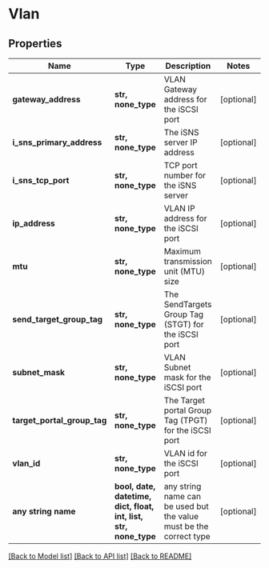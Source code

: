 # Vlan


## Properties
Name | Type | Description | Notes
------------ | ------------- | ------------- | -------------
**gateway_address** | **str, none_type** | VLAN Gateway address for the iSCSI port | [optional] 
**i_sns_primary_address** | **str, none_type** | The iSNS server IP address | [optional] 
**i_sns_tcp_port** | **str, none_type** | TCP port number for the iSNS server | [optional] 
**ip_address** | **str, none_type** | VLAN IP address for the iSCSI port | [optional] 
**mtu** | **str, none_type** | Maximum transmission unit (MTU) size | [optional] 
**send_target_group_tag** | **str, none_type** | The SendTargets Group Tag (STGT) for the iSCSI port | [optional] 
**subnet_mask** | **str, none_type** | VLAN Subnet mask for the iSCSI port | [optional] 
**target_portal_group_tag** | **str, none_type** | The Target portal Group Tag (TPGT) for the iSCSI port | [optional] 
**vlan_id** | **str, none_type** | VLAN id for the iSCSI port | [optional] 
**any string name** | **bool, date, datetime, dict, float, int, list, str, none_type** | any string name can be used but the value must be the correct type | [optional]

[[Back to Model list]](../README.md#documentation-for-models) [[Back to API list]](../README.md#documentation-for-api-endpoints) [[Back to README]](../README.md)


